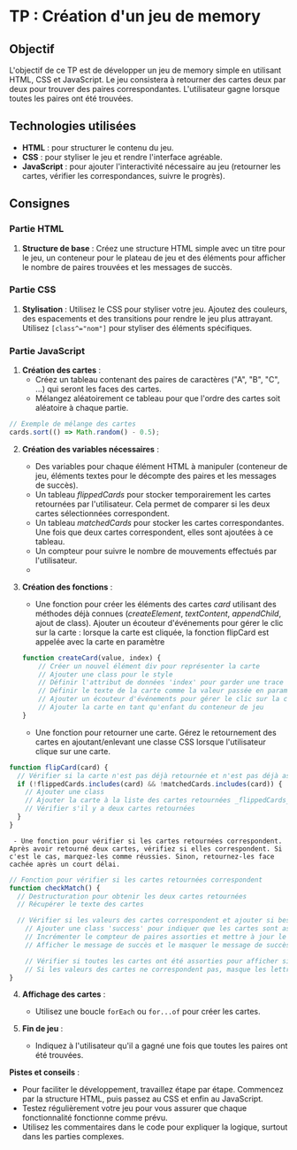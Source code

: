 # TP : Création d'un jeu de memory

## Objectif

L'objectif de ce TP est de développer un jeu de memory simple en utilisant HTML, CSS et JavaScript. Le jeu consistera à retourner des cartes deux par deux pour trouver des paires correspondantes. L'utilisateur gagne lorsque toutes les paires ont été trouvées.

## Technologies utilisées

- **HTML** : pour structurer le contenu du jeu.
- **CSS** : pour styliser le jeu et rendre l'interface agréable.
- **JavaScript** : pour ajouter l'interactivité nécessaire au jeu (retourner les cartes, vérifier les correspondances, suivre le progrès).

## Consignes

### Partie HTML

1. **Structure de base** : Créez une structure HTML simple avec un titre pour le jeu, un conteneur pour le plateau de jeu et des éléments pour afficher le nombre de paires trouvées et les messages de succès.

### Partie CSS

1. **Stylisation** : Utilisez le CSS pour styliser votre jeu. Ajoutez des couleurs, des espacements et des transitions pour rendre le jeu plus attrayant. Utilisez `[class^="nom"]` pour styliser des éléments spécifiques.

### Partie JavaScript

1. **Création des cartes** :
   - Créez un tableau contenant des paires de caractères ("A", "B", "C", ...) qui seront les faces des cartes.
   - Mélangez aléatoirement ce tableau pour que l'ordre des cartes soit aléatoire à chaque partie.
  
```javascript
// Exemple de mélange des cartes
cards.sort(() => Math.random() - 0.5);
```

2. **Création des variables nécessaires** :
   - Des variables pour chaque élément HTML à manipuler (conteneur de jeu, éléments textes pour le décompte des paires et les messages de succès).
   - Un tableau _flippedCards_ pour stocker temporairement les cartes retournées par l'utilisateur. Cela permet de comparer si les deux cartes sélectionnées correspondent.
   - Un tableau _matchedCards_ pour stocker les cartes correspondantes. Une fois que deux cartes correspondent, elles sont ajoutées à ce tableau.
   - Un compteur pour suivre le nombre de mouvements effectués par l'utilisateur.
   - 
3. **Création des fonctions** :
   - Une fonction pour créer les éléments des cartes _card_ utilisant des méthodes déjà connues (_createElement_, _textContent_, _appendChild_, ajout de class). Ajouter un écouteur d'événements pour gérer le clic sur la carte : lorsque la carte est cliquée, la fonction flipCard est appelée avec la carte en paramètre
   
   ```js
   function createCard(value, index) {
       // Créer un nouvel élément div pour représenter la carte
       // Ajouter une class pour le style
       // Définir l'attribut de données 'index' pour garder une trace de l'index de la carte
       // Définir le texte de la carte comme la valeur passée en paramètre
       // Ajouter un écouteur d'événements pour gérer le clic sur la carte : lorsque la carte est cliquée, la fonction flipCard est appelée avec la carte en paramètre
       // Ajouter la carte en tant qu'enfant du conteneur de jeu
   }
   ```

     - Une fonction pour retourner une carte. Gérez le retournement des cartes en ajoutant/enlevant une classe CSS lorsque l'utilisateur clique sur une carte.
```js
function flipCard(card) {
  // Vérifier si la carte n'est pas déjà retournée et n'est pas déjà assortie
  if (!flippedCards.includes(card) && !matchedCards.includes(card)) {
    // Ajouter une class
    // Ajouter la carte à la liste des cartes retournées _flippedCards_ gràce à push()
    // Vérifier s'il y a deux cartes retournées
  }
}
```

     - Une fonction pour vérifier si les cartes retournées correspondent. Après avoir retourné deux cartes, vérifiez si elles correspondent. Si c'est le cas, marquez-les comme réussies. Sinon, retournez-les face cachée après un court délai.
     
```js
// Fonction pour vérifier si les cartes retournées correspondent
function checkMatch() {
  // Destructuration pour obtenir les deux cartes retournées
  // Récupérer le texte des cartes

  // Vérifier si les valeurs des cartes correspondent et ajouter si besoin les cartes assorties à la liste des cartes assorties _matchesCards_
    // Ajouter une class 'success' pour indiquer que les cartes sont assorties
    // Incrémenter le compteur de paires assorties et mettre à jour le contenu du compteur de paires assorties
    // Afficher le message de succès et le masquer le message de succès après 2 secondes

    // Vérifier si toutes les cartes ont été assorties pour afficher si besoin une alerte de félicitations
    // Si les valeurs des cartes ne correspondent pas, masque les lettres en retirant la classe 'flipped' et réinitialiser la liste des cartes retournées _flippedCards_
}
```

4. **Affichage des cartes** :
   - Utilisez une boucle `forEach` ou `for...of` pour créer les cartes.

5. **Fin de jeu** :
   - Indiquez à l'utilisateur qu'il a gagné une fois que toutes les paires ont été trouvées.

**Pistes et conseils** :
- Pour faciliter le développement, travaillez étape par étape. Commencez par la structure HTML, puis passez au CSS et enfin au JavaScript.
- Testez régulièrement votre jeu pour vous assurer que chaque fonctionnalité fonctionne comme prévu.
- Utilisez les commentaires dans le code pour expliquer la logique, surtout dans les parties complexes.
